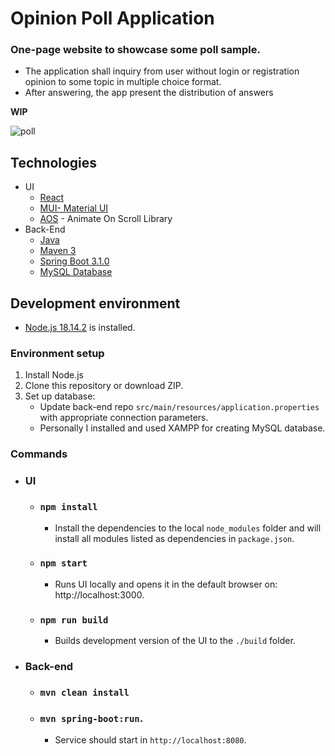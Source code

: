 # Opinion Poll Application
### One-page website to showcase some poll sample. 
- The application shall inquiry from user without login or registration opinion to some topic in multiple choice format. 
- After answering, the app present the distribution of answers
  
**WIP**

![poll](https://github.com/JoeClos/poll-app/assets/89244648/44a412ca-1075-42b2-a496-9bfb3cfdb47b)


## Technologies
 * UI
   - [React ](https://react.dev/)
   - [MUI- Material UI](https://mui.com/material-ui/getting-started/overview/)
   - [AOS](https://michalsnik.github.io/aos/) - Animate On Scroll Library
 * Back-End
   - [Java](https://www.java.com/en/download/)
   - [Maven 3](https://maven.apache.org/)
   - [Spring Boot 3.1.0](https://spring.io/projects/spring-boot) 
   - [MySQL Database](https://www.javatpoint.com/creating-mysql-database-with-xampp)

## Development environment
- [Node.js 18.14.2](https://nodejs.org/en) is installed.
### Environment setup
1. Install Node.js
2. Clone this repository or download ZIP. 
3. Set up database:
   - Update back-end repo `src/main/resources/application.properties` with appropriate connection parameters. 
   - Personally I installed and used XAMPP for creating MySQL database.

### Commands
- ### UI
  - ### `npm install`
    - Install the dependencies to the local `node_modules` folder and will install all modules listed as dependencies in `package.json`.
  - ### `npm start`
    - Runs UI locally and opens it in the default browser on: http://localhost:3000.
  - ### `npm run build`
    - Builds development version of the UI to the `./build` folder.
- ### Back-end
  - ### `mvn clean install`
  - ### `mvn spring-boot:run`. 
    - Service should start in `http://localhost:8080`.
